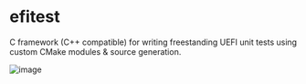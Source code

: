 # efitest
C framework (C++ compatible) for writing freestanding UEFI unit tests
using custom CMake modules & source generation.

![image](https://github.com/kos-project/libefitest/assets/12082168/80ccde1c-5491-4451-b8c3-67b94f58f772)
